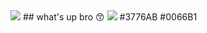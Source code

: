 
<img src="https://capsule-render.vercel.app/api?type=waving&color=BDBDC8&height=150&section=header" />
## what's up bro 😙
<img src="https://capsule-render.vercel.app/api?type=waving&color=BDBDC8&height=150&section=footer" />
#3776AB
#0066B1
<!--
**yjm6889/yjm6889** is a ✨ _special_ ✨ repository because its `README.md` (this file) appears on your GitHub profile.

Here are some ideas to get you started:

- 🔭 I’m currently working on ...
- 🌱 I’m currently learning ...
- 👯 I’m looking to collaborate on ...
- 🤔 I’m looking for help with ...
- 💬 Ask me about ...
- 📫 How to reach me: ...
- 😄 Pronouns: ...
- ⚡ Fun fact: ...
-->
